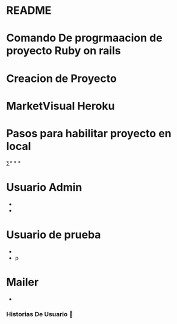 # README

# Comando De progrmaacion de proyecto Ruby on rails

# Creacion de Proyecto



# MarketVisual Heroku


# Pasos para habilitar proyecto en local

∑* 
* 
* 

# Usuario Admin
 * 
 * 
 

# Usuario de prueba
* 
* p
# Mailer
* 


### Historias De Usuario 🚀